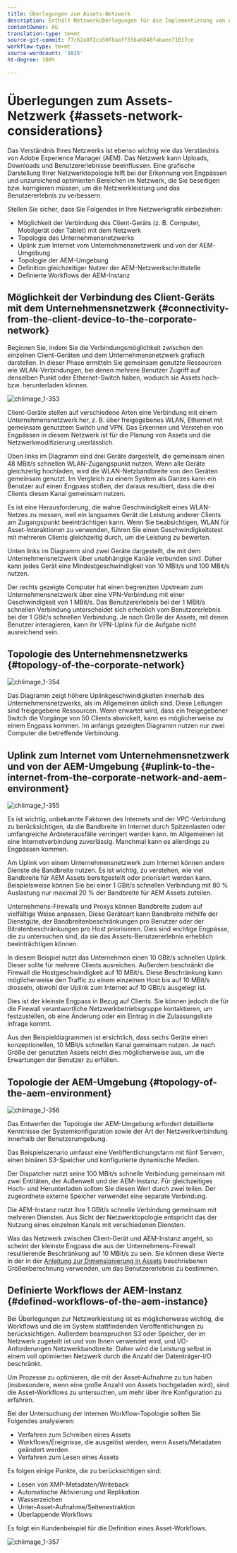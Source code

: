 ```yaml
---
title: Überlegungen zum Assets-Netzwerk
description: Enthält Netzwerküberlegungen für die Implementierung von AEM Assets.
contentOwner: AG
translation-type: tm+mt
source-git-commit: 77c62a8f2ca50f8aaff556a6848fabaee71017ce
workflow-type: tm+mt
source-wordcount: '1015'
ht-degree: 100%

---
```



# Überlegungen zum Assets-Netzwerk {#assets-network-considerations}

Das Verständnis Ihres Netzwerks ist ebenso wichtig wie das Verständnis von Adobe Experience Manager (AEM). Das Netzwerk kann Uploads, Downloads und Benutzererlebnisse beeinflussen. Eine grafische Darstellung Ihrer Netzwerktopologie hilft bei der Erkennung von Engpässen und unzureichend optimierten Bereichen im Netzwerk, die Sie beseitigen bzw. korrigieren müssen, um die Netzwerkleistung und das Benutzererlebnis zu verbessern.

Stellen Sie sicher, dass Sie Folgendes in Ihre Netzwerkgrafik einbeziehen:

* Möglichkeit der Verbindung des Client-Geräts (z. B. Computer, Mobilgerät oder Tablet) mit dem Netzwerk
* Topologie des Unternehmensnetzwerks
* Uplink zum Internet vom Unternehmensnetzwerk und von der AEM-Umgebung
* Topologie der AEM-Umgebung
* Definition gleichzeitiger Nutzer der AEM-Netzwerkschnittstelle
* Definierte Workflows der AEM-Instanz

## Möglichkeit der Verbindung des Client-Geräts mit dem Unternehmensnetzwerk {#connectivity-from-the-client-device-to-the-corporate-network}

Beginnen Sie, indem Sie die Verbindungsmöglichkeit zwischen den einzelnen Client-Geräten und dem Unternehmensnetzwerk grafisch darstellen. In dieser Phase ermitteln Sie gemeinsam genutzte Ressourcen wie WLAN-Verbindungen, bei denen mehrere Benutzer Zugriff auf denselben Punkt oder Ethernet-Switch haben, wodurch sie Assets hoch- bzw. herunterladen können.

![chlimage_1-353](assets/chlimage_1-353.png)

Client-Geräte stellen auf verschiedene Arten eine Verbindung mit einem Unternehmensnetzwerk her, z. B. über freigegebenes WLAN, Ethernet mit gemeinsam genutztem Switch und VPN. Das Erkennen und Verstehen von Engpässen in diesem Netzwerk ist für die Planung von Assets und die Netzwerkmodifizierung unerlässlich.

Oben links im Diagramm sind drei Geräte dargestellt, die gemeinsam einen 48 MBit/s schnellen WLAN-Zugangspunkt nutzen. Wenn alle Geräte gleichzeitig hochladen, wird die WLAN-Netzbandbreite von den Geräten gemeinsam genutzt. Im Vergleich zu einem System als Ganzes kann ein Benutzer auf einen Engpass stoßen, der daraus resultiert, dass die drei Clients diesen Kanal gemeinsam nutzen.

Es ist eine Herausforderung, die wahre Geschwindigkeit eines WLAN-Netzes zu messen, weil ein langsames Gerät die Leistung anderer Clients am Zugangspunkt beeinträchtigen kann. Wenn Sie beabsichtigen, WLAN für Asset-Interaktionen zu verwenden, führen Sie einen Geschwindigkeitstest mit mehreren Clients gleichzeitig durch, um die Leistung zu bewerten.

Unten links im Diagramm sind zwei Geräte dargestellt, die mit dem Unternehmensnetzwerk über unabhängige Kanäle verbunden sind. Daher kann jedes Gerät eine Mindestgeschwindigkeit von 10 MBit/s und 100 MBit/s nutzen.

Der rechts gezeigte Computer hat einen begrenzten Upstream zum Unternehmensnetzwerk über eine VPN-Verbindung mit einer Geschwindigkeit von 1 MBit/s. Das Benutzererlebnis bei der 1 MBit/s schnellen Verbindung unterscheidet sich erheblich vom Benutzererlebnis bei der 1 GBit/s schnellen Verbindung. Je nach Größe der Assets, mit denen Benutzer interagieren, kann ihr VPN-Uplink für die Aufgabe nicht ausreichend sein.

## Topologie des Unternehmensnetzwerks  {#topology-of-the-corporate-network}

![chlimage_1-354](assets/chlimage_1-354.png)

Das Diagramm zeigt höhere Uplinkgeschwindigkeiten innerhalb des Unternehmensnetzwerks, als im Allgemeinen üblich sind. Diese Leitungen sind freigegebene Ressourcen. Wenn erwartet wird, dass ein freigegebener Switch die Vorgänge von 50 Clients abwickelt, kann es möglicherweise zu einem Engpass kommen. Im anfangs gezeigten Diagramm nutzen nur zwei Computer die betreffende Verbindung.

## Uplink zum Internet vom Unternehmensnetzwerk und von der AEM-Umgebung      {#uplink-to-the-internet-from-the-corporate-network-and-aem-environment}

![chlimage_1-355](assets/chlimage_1-355.png)

Es ist wichtig, unbekannte Faktoren des Internets und der VPC-Verbindung zu berücksichtigen, da die Bandbreite im Internet durch Spitzenlasten oder umfangreiche Anbieterausfälle verringert werden kann. Im Allgemeinen ist eine Internetverbindung zuverlässig. Manchmal kann es allerdings zu Engpässen kommen.

Am Uplink von einem Unternehmensnetzwerk zum Internet können andere Dienste die Bandbreite nutzen. Es ist wichtig, zu verstehen, wie viel Bandbreite für AEM Assets bereitgestellt oder priorisiert werden kann. Beispielsweise können Sie bei einer 1 GBit/s schnellen Verbindung mit 80 % Auslastung nur maximal 20 % der Bandbreite für AEM Assets zuteilen.

Unternehmens-Firewalls und Proxys können Bandbreite zudem auf vielfältige Weise anpassen. Diese Geräteart kann Bandbreite mithilfe der Dienstgüte, der Bandbreitenbeschränkungen pro Benutzer oder der Bitratenbeschränkungen pro Host priorisieren. Dies sind wichtige Engpässe, die zu untersuchen sind, da sie das Assets-Benutzererlebnis erheblich beeinträchtigen können.

In diesem Beispiel nutzt das Unternehmen einen 10 GBit/s schnellen Uplink. Dieser sollte für mehrere Clients ausreichen. Außerdem beschränkt die Firewall die Hostgeschwindigkeit auf 10 MBit/s. Diese Beschränkung kann möglicherweise den Traffic zu einem einzelnen Host bis auf 10 MBit/s drosseln, obwohl der Uplink zum Internet auf 10 GBit/s ausgelegt ist.

Dies ist der kleinste Engpass in Bezug auf Clients. Sie können jedoch die für die Firewall verantwortliche Netzwerkbetriebsgruppe kontaktieren, um festzustellen, ob eine Änderung oder ein Eintrag in die Zulassungsliste infrage kommt.

Aus den Beispieldiagrammen ist ersichtlich, dass sechs Geräte einen konzeptionellen, 10 MBit/s schnellen Kanal gemeinsam nutzen. Je nach Größe der genutzten Assets reicht dies möglicherweise aus, um die Erwartungen der Benutzer zu erfüllen.

## Topologie der AEM-Umgebung   {#topology-of-the-aem-environment}

![chlimage_1-356](assets/chlimage_1-356.png)

Das Entwerfen der Topologie der AEM-Umgebung erfordert detaillierte Kenntnisse der Systemkonfiguration sowie der Art der Netzwerkverbindung innerhalb der Benutzerumgebung.

Das Beispielszenario umfasst eine Veröffentlichungsfarm mit fünf Servern, einen binären S3-Speicher und konfigurierte dynamische Medien.

Der Dispatcher nutzt seine 100 MBit/s schnelle Verbindung gemeinsam mit zwei Entitäten, der Außenwelt und der AEM-Instanz. Für gleichzeitiges Hoch- und Herunterladen sollten Sie diesen Wert durch zwei teilen. Der zugeordnete externe Speicher verwendet eine separate Verbindung.

Die AEM-Instanz nutzt ihre 1 GBit/s schnelle Verbindung gemeinsam mit mehreren Diensten. Aus Sicht der Netzwerktopologie entspricht das der Nutzung eines einzelnen Kanals mit verschiedenen Diensten.

Was das Netzwerk zwischen Client-Gerät und AEM-Instanz angeht, so scheint der kleinste Engpass die aus der Unternehmens-Firewall resultierende Beschränkung auf 10 MBit/s zu sein. Sie können diese Werte in der in der [Anleitung zur Dimensionierung in Assets](assets-sizing-guide.md) beschriebenen Größenberechnung verwenden, um das Benutzererlebnis zu bestimmen.

## Definierte Workflows der AEM-Instanz {#defined-workflows-of-the-aem-instance}

Bei Überlegungen zur Netzwerkleistung ist es möglicherweise wichtig, die Workflows und die im System stattfindenden Veröffentlichungen zu berücksichtigen. Außerdem beanspruchen S3 oder Speicher, der im Netzwerk zugeteilt ist und von Ihnen verwendet wird, und I/O-Anforderungen Netzwerkbandbreite. Daher wird die Leistung selbst in einem voll optimierten Netzwerk durch die Anzahl der Datenträger-I/O beschränkt.

Um Prozesse zu optimieren, die mit der Asset-Aufnahme zu tun haben (insbesondere, wenn eine große Anzahl von Assets hochgeladen wird), sind die Asset-Workflows zu untersuchen, um mehr über ihre Konfiguration zu erfahren.

Bei der Untersuchung der internen Workflow-Topologie sollten Sie Folgendes analysieren:

* Verfahren zum Schreiben eines Assets
* Workflows/Ereignisse, die ausgelöst werden, wenn Assets/Metadaten geändert werden
* Verfahren zum Lesen eines Assets

Es folgen einige Punkte, die zu berücksichtigen sind:

* Lesen von XMP-Metadaten/Writeback
* Automatische Aktivierung und Replikation
* Wasserzeichen  
* Unter-Asset-Aufnahme/Seitenextraktion
* Überlappende Workflows

Es folgt ein Kundenbeispiel für die Definition eines Asset-Workflows.

![chlimage_1-357](assets/chlimage_1-357.png)

